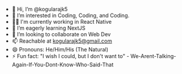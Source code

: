 - 👋 Hi, I’m @kogularajk5
- 👀 I’m interested in Coding, Coding, and Coding.
- 👩‍💻 I'm currently working in React Native
- 🌱 I’m eagerly learning NextJS
- 💞️ I’m looking to collaborate on Web Dev
- 📫 Reachable at kogularajk5@gmail.com
- 😄 Pronouns: He/Him/His (The Natural)
- ⚡ Fun fact: "I wish I could, but I don't want to" - We-Arent-Talking-Again-If-You-Dont-Know-Who-Said-That

<!---
kogularajk5/kogularajk5 is a ✨ special ✨ repository because its `README.md` (this file) appears on your GitHub profile.
You can click the Preview link to take a look at your changes.
--->

